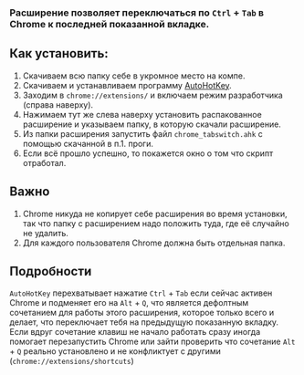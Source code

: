 ### Расширение позволяет переключаться по `Ctrl` + `Tab` в Chrome к последней показанной вкладке.

## Как установить:

1. Скачиваем всю папку себе в укромное место на компе.
2. Скачиваем и устанавливаем программу [AutoHotKey](https://www.autohotkey.com).
3. Заходим в `chrome://extensions/` и включаем режим разработчика (справа наверху).
4. Нажимаем тут же слева наверху установить распакованное расширение и указываем папку, в которую скачали расширение.
5. Из папки расширения запустить файл `chrome_tabswitch.ahk` с помощью скачанной в п.1. проги.
6. Если всё прошло успешно, то покажется окно о том что скрипт отработал.

## Важно

1. Chrome никуда не копирует себе расширения во время установки, так что папку с расширением надо положить туда, где её случайно не удалить.
2. Для каждого пользователя Chrome должна быть отдельная папка.

## Подробности

`AutoHotKey` перехватывает нажатие `Ctrl` + `Tab` если сейчас активен Chrome и подменяет его на `Alt` + `Q`, что является дефолтным сочетанием для работы этого расширения, которое только всего и делает, что переключает тебя на предыдущую показанную вкладку.  
Если вдруг сочетание клавиш не начало работать сразу иногда помогает перезапустить Chrome или зайти проверить что сочетание `Alt` + `Q` реально установлено и не конфликтует с другими (`chrome://extensions/shortcuts`)